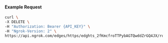 <!-- Code generated for API Clients. DO NOT EDIT. -->

#### Example Request

```bash
curl \
-X DELETE \
-H "Authorization: Bearer {API_KEY}" \
-H "Ngrok-Version: 2" \
https://api.ngrok.com/edges/https/edghts_2fKmcfroTTPybAGTQwddZrGQ4JX/routes/edghtsrt_2fKmcgz2Gcs0oTbePaThEkYyYIu/backend
```
